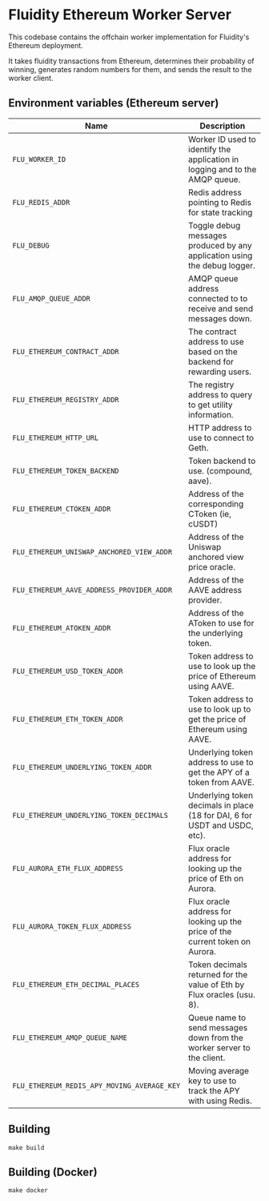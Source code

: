 # Fluidity Ethereum Worker Server

This codebase contains the offchain worker implementation for Fluidity's
Ethereum deployment.

It takes fluidity transactions from Ethereum, determines their probability of
winning, generates random numbers for them, and sends the result to the worker
client.

## Environment variables (Ethereum server)

| Name                                        | Description                                                                  |
| ------------------------------------------- | ---------------------------------------------------------------------------- |
| `FLU_WORKER_ID`                             | Worker ID used to identify the application in logging and to the AMQP queue. |
| `FLU_REDIS_ADDR`                            | Redis address pointing to Redis for state tracking                           |
| `FLU_DEBUG`                                 | Toggle debug messages produced by any application using the debug logger.    |
| `FLU_AMQP_QUEUE_ADDR`                       | AMQP queue address connected to to receive and send messages down.           |
| `FLU_ETHEREUM_CONTRACT_ADDR`                | The contract address to use based on the backend for rewarding users.        |
| `FLU_ETHEREUM_REGISTRY_ADDR`                | The registry address to query to get utility information.                    |
| `FLU_ETHEREUM_HTTP_URL`                     | HTTP address to use to connect to Geth.                                      |
| `FLU_ETHEREUM_TOKEN_BACKEND`                | Token backend to use. (compound, aave).                                      |
| `FLU_ETHEREUM_CTOKEN_ADDR`                  | Address of the corresponding CToken (ie, cUSDT)                              |
| `FLU_ETHEREUM_UNISWAP_ANCHORED_VIEW_ADDR`   | Address of the Uniswap anchored view price oracle.                           |
| `FLU_ETHEREUM_AAVE_ADDRESS_PROVIDER_ADDR`   | Address of the AAVE address provider.                                        |
| `FLU_ETHEREUM_ATOKEN_ADDR`                  | Address of the AToken to use for the underlying token.                       |
| `FLU_ETHEREUM_USD_TOKEN_ADDR`               | Token address to use to look up the price of Ethereum using AAVE.            |
| `FLU_ETHEREUM_ETH_TOKEN_ADDR`               | Token address to use to look up to get the price of Ethereum using AAVE.     |
| `FLU_ETHEREUM_UNDERLYING_TOKEN_ADDR`        | Underlying token address to use to get the APY of a token from AAVE.         |
| `FLU_ETHEREUM_UNDERLYING_TOKEN_DECIMALS`    | Underlying token decimals in place (18 for DAI, 6 for USDT and USDC, etc).   |
| `FLU_AURORA_ETH_FLUX_ADDRESS`               | Flux oracle address for looking up the price of Eth on Aurora.               |
| `FLU_AURORA_TOKEN_FLUX_ADDRESS`             | Flux oracle address for looking up the price of the current token on Aurora. |
| `FLU_ETHEREUM_ETH_DECIMAL_PLACES`           | Token decimals returned for the value of Eth by Flux oracles (usu. 8).       |
| `FLU_ETHEREUM_AMQP_QUEUE_NAME`              | Queue name to send messages down from the worker server to the client.       |
| `FLU_ETHEREUM_REDIS_APY_MOVING_AVERAGE_KEY` | Moving average key to use to track the APY with using Redis.                 |

## Building

    make build

## Building (Docker)

    make docker
